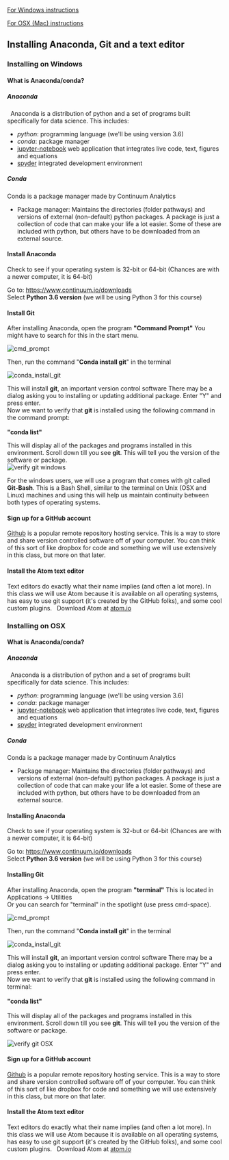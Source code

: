 [For Windows instructions](#installing-on-windows)

[For OSX (Mac) instructions](#on-osx)


## Installing Anaconda, Git and a text editor

### Installing on Windows

#### What is Anaconda/conda?

##### Anaconda
 
Anaconda is a distribution of python and a set of programs built specifically for data science. This includes:
* *python*: programming language (we'll be using version 3.6)
* *conda*: package manager
* [jupyter-notebook](http://jupyter.org/) web application that integrates live code, text, figures and equations
* [spyder](https://github.com/spyder-ide/spyder) integrated development environment

##### Conda

Conda is a package manager made by Continuum Analytics
 
* Package manager: Maintains the directories (folder pathways) and versions of external (non-default) python packages. A package is just a collection of code that can make your life a lot easier. Some of these are included with python, but others have to be downloaded from an external source.

#### Install Anaconda

Check to see if your operating system is 32-bit or 64-bit (Chances are with a newer computer, it is 64-bit)

Go to: https://www.continuum.io/downloads <br>
Select <b>Python 3.6 version</b> (we will be using Python 3 for this course)


#### Install Git
After installing Anaconda, open the program <b>"Command Prompt"</b>
You might have to search for this in the start menu.<br>


![cmd_prompt](images/comd_prompt_windows.png)

Then, run the command "<b>Conda install git</b>" in the terminal

![conda_install_git](images/conda_install_git_wind.png)


This will install <b>git</b>, an important version control software  There may be a dialog asking you to installing or updating additional package. Enter "Y" and press enter.<br>
Now we want to verify that <b>git</b> is installed using the following command in the command prompt:<br><br>
<b>"conda list"</b>


This will display all of the packages and programs installed in this environment. Scroll down till you see <b>git</b>. This will tell you the version of the software or package.<br>
![verify git windows](images/verify_git_windows.png)

For the windows users, we will use a program that comes with git called <b>Git-Bash</b>. This is a Bash Shell, similar to the terminal on Unix (OSX and Linux) machines and using this will help us maintain continuity between both types of operating systems.

#### Sign up for a GitHub account

[Github](www.github.com) is a popular remote repository hosting service. This is a way to store and share version controlled software off of your computer. You can think of this sort of like dropbox for code and something we will use extensively in this class, but more on that later.

#### Install the Atom text editor
Text editors do exactly what their name implies (and often a lot more). In this class we will use Atom because it is available on all operating systems, has easy to use git support (it's created by the GitHub folks), and some cool custom plugins.
 
Download Atom at [atom.io](https://atom.io/)

### Installing on OSX

#### What is Anaconda/conda?

##### Anaconda
 
Anaconda is a distribution of python and a set of programs built specifically for data science. This includes:
* *python*: programming language (we'll be using version 3.6)
* *conda*: package manager
* [jupyter-notebook](http://jupyter.org/) web application that integrates live code, text, figures and equations
* [spyder](https://github.com/spyder-ide/spyder) integrated development environment

##### Conda

Conda is a package manager made by Continuum Analytics
 
* Package manager: Maintains the directories (folder pathways) and versions of external (non-default) python packages. A package is just a collection of code that can make your life a lot easier. Some of these are included with python, but others have to be downloaded from an external source.

#### Installing Anaconda

Check to see if your operating system is 32-but or 64-bit (Chances are with a newer computer, it is 64-bit)

Go to: https://www.continuum.io/downloads <br>
Select <b>Python 3.6 version</b> (we will be using Python 3 for this course)



#### Installing Git
After installing Anaconda, open the program <b>"terminal"</b>
This is located in Applications -> Utilities<br>
Or you can search for "terminal" in the spotlight (use press cmd-space).

![cmd_prompt](images/comd_prompt_osx.png)<br>

Then, run the command "<b>Conda install git</b>" in the terminal

![conda_install_git](images/conda_install_git_os.png)

This will install <b>git</b>, an important version control software  There may be a dialog asking you to installing or updating additional package. Enter "Y" and press enter.<br>
Now we want to verify that <b>git</b> is installed using the following command in terminal:<br><br>
<b>"conda list"</b>
<br><br>
This will display all of the packages and programs installed in this environment. Scroll down till you see <b>git</b>. This will tell you the version of the software or package. <br>

![verify git OSX](images/verify_git_osx.png)


#### Sign up for a GitHub account

[Github](www.github.com) is a popular remote repository hosting service. This is a way to store and share version controlled software off of your computer. You can think of this sort of like dropbox for code and something we will use extensively in this class, but more on that later.

#### Install the Atom text editor
Text editors do exactly what their name implies (and often a lot more). In this class we will use Atom because it is available on all operating systems, has easy to use git support (it's created by the GitHub folks), and some cool custom plugins.
 
Download Atom at [atom.io](https://atom.io/)
